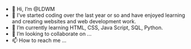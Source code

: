 - 👋 Hi, I’m @LDWM
- 👀 I’ve started coding over the last year or so and have enjoyed learning and creating websites and web development work.
- 🌱 I’m currently learning HTML, CSS, Java Script, SQL, Python.
- 💞️ I’m looking to collaborate on ...
- 📫 How to reach me ...

<!---
LDWM/LDWM is a ✨ special ✨ repository because its `README.md` (this file) appears on your GitHub profile.
You can click the Preview link to take a look at your changes.
--->
